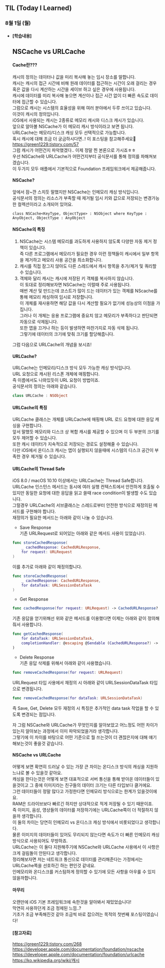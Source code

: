 ## TIL (Today I Learned)

### 8월 1일 (월)   

- #### [학습내용] 
  ## NSCache vs URLCache  
  #### Cache란???        
  캐시의 정의는 데이터나 값을 미리 복사해 놓는 임시 장소를 말합니다.  
  캐시는 캐시의 접근 시간에 비해 원래 데이터를 접근하는 시간이 오래 걸리는 경우 혹은 값을 다시 계산하는 시간을 세이브 하고 싶은 경우에 사용됩니다.   
  캐시에 데이터를 미리 복사해 놓으면 계산이나 접근 시간 없이 더 빠른 속도로 데이터에 접근할 수 있습니다.   
  그럼으로 캐시는 시스템의 효율성을 위해 여러 분야에서 두루 쓰이고 있습니다.   
  이것이 캐시의 정의입니다.   
  iOS에서 사용되는 캐시는 2종류로 메모리 캐시와 디스크 캐시가 있습니다.   
  앞으로 알아볼 NSCache가 이 메모리 캐시 방식이라고 보면 됩니다.    
  URLCache는 메모리/디스크 캐싱 모두 선택적으로 가능합니다.   
  혹시 캐시에 대해 조금 더 궁금하시다면..! 이 포스팅을 참고해주세요🙌   
  https://green1229.tistory.com/57   
  그럼 캐시가 어떤건지 파악했겠다.. 이제 정말 찐 본론으로 가시죠ㅎㅎ   
  우선 NSCache와 URLCache가 어떤건지부터 공식문서를 통해 정의를 파해쳐보겠습니다.   
  이 두가지 모두 애플에서 기본적으로 Foundation 프레임워크에서 제공해줍니다.  

  #### NSCache?   

  앞에서 잠~깐 스치듯 말했지만 NSCache는 인메모리 캐싱 방식입니다.   
  공식문서의 정의는 리소스가 부족할 때 제거될 임시 키와 값으로 저장되는 변경가능한 컬렉션이라고 소개되어 있어요.   
  ```swfit
  class NSCache<KeyType, ObjectType> : NSObject where KeyType : AnyObject, ObjectType : AnyObject
  ```


  #### NSCache의 특징   

   1. NSCache는 시스템 메모리를 과도하게 사용하지 않도록 다양한 자동 제거 정책이 있습니다.   
      즉 다른 프로그램에서 메모리가 필요한 경우 이런 정책들이 캐시에서 일부 항목을 제거하고 메모리 사용 공간을 최소화합니다.   
   2. 캐시를 직접 잠그지 않아도 다른 스레드에서 캐시 항목을 추가/제거 및 쿼리할 수 있습니다.   
   3. 객체와 달리 캐시는 캐시에 저장된 키 객체를 복사하지 않습니다.   
    이 토대로 정리해보자면 NSCache는 이럴때 주로 사용됩니다.   
    매번 계산 및 만드는데 코스트가 많이 드는 데이터가 있는 객체를 NScache를 통해 메모리 캐싱하여 임시로 저장합니다.   
    이 개체를 재사용하면 해당 값을 다시 계산할 필요가 없기에 성능상의 이점을 가집니다.   
    그러나 이 개체는 응용 프로그램에 중요치 않고 메모리가 부족하다고 판단되면 자동으로 삭제됩니다.   
    또한 앱을 끄거나 하는 등이 발생하면 마찬가지로 자동 삭제 됩니다.   
    그렇기에 데이터의 크기에 맞춰 크기를 할당해줍니다.   

  그럼 다음으로 URLCache의 개념을 보시죠!   

  #### URLCache?   

  URLCache는 인메모리/디스크 방식 모두 가능한 캐싱 방식입니다.   
  URL 요청으로 캐시된 리스폰 개체에 매핑합니다.   
  즉 이름에서도 나와있듯이 URL 요청이 방법이죠.   
  공식문서의 정의는 아래와 같습니다.   
  ```swift
  class URLCache : NSObject
  ```

  #### URLCache의 특징   

  URLCache 클래스는 개체를 URLCache에 매핑해 URL 로드 요청에 대한 응답 캐싱을 구현합니다.   
  앞서 말했듯 메모리와 디스크 상 복합 캐시를 제공할 수 있으며 이 두 부분의 크기를 모두 제어할 수 있습니다.   
  또한 캐시 데이터가 지속적으로 저장되는 경로도 설정해줄 수 있습니다.   
  다만 iOS에서 온디스크 캐시는 앱이 실행되지 않을때에 시스템의 디스크 공간이 부족한 경우 제거될 수 있습니다.   

  #### URLCache의 Thread Safe   

  iOS 8.0 / macOS 10.10 이상에서는 URLCache는 Thread Safe합니다.   
  URLCache 인스턴스 메서드는 동시에 여러 실행 컨텍스트에서 안전하게 호출될 수 있지만 동일한 요청에 대한 응답을 읽고 쓸때 race condition이 발생할 수도 있습니다.   
  그럴경우 URLCache의 서브클래스는 스레드로부터 안전한 방식으로 재정의된 메서드를 구현해야 합니다.   
  재정의가 필요한 메서드는 아래와 같이 나눌 수 있습니다.   

  - Save Response   
    기존 URLRequest로 되어있는 아래와 같은 메서드 사용이 있었습니다.   
  ```swift
  func storeCachedResponse(
      _ cachedResponse: CachedURLResponse,
      for request: URLRequest
  )
  ```
  이를 추가로 아래와 같이 재정의합니다.   
  ```swift
  func storeCachedResponse(
      _ cachedResponse: CachedURLResponse,
      for dataTask: URLSessionDataTask
  )
  ```
  - Get Response   
  ```swift
  func cachedResponse(for request: URLRequest) -> CachedURLResponse?
  ```
  기존 응답을 얻기위해선 위와 같은 메서드를 이용했다면 이제는 아래와 같이 정의해줘서 사용합니다.   
  ```swift
  func getCachedResponse(
      for dataTask: URLSessionDataTask,
      completionHandler: @escaping @Sendable (CachedURLResponse?) -> Void
  )
  ```
  - Delete Response   
    기존 응답 삭제를 위해서 아래와 같이 사용했습니다.   
  ```swift
  func removeCachedResponse(for request: URLRequest)
  ```
  URLRequest 타입 사용에서 재정의 시 아래와 같이 URLSessionDataTask 타입으로 변경됩니다.   
  ```swift
  func removeCachedResponse(for dataTask: URLSessionDataTask)
  ```
  즉 Save, Get, Delete 모두 재정의 시 특징은 추가적인 data task 작업을 할 수 있도록 변경되는 점입니다.  

  자 그럼 NSCache와 URLCache가 무엇인지를 알아보았고 어느정도 어떤 차이가 있는지 알아보는 과정에서 이미 파악되었을거라 생각합니다.   
  그렇기에 이 차이를 바탕으로 어떤 기준으로 뭘 쓰는것이 더 괜찮은지에 대해 얘기해보는것이 좋을것 같습니다.    

  #### NSCache vs URLCache   

  어떻게 보면 확연히 드러날 수 있는 가장 큰 차이는 온디스크 방식의 캐싱을 지원하느냐로 볼 수 있을것 같아요.   
  캐싱을 한다는것은 어떻게 보면 대표적으로 서버 통신을 통해 받아온 데이터들이 있을것이고 그 중에 이미지라는 친구들의 데이터 크기는 다른 타입보다 클거에요.   
  그런 데이터들이 정말 많다고 가정한다면 인메모리 방식으로는 한계가 있을것이에요.   
  RAM은 드라이브보다 빠르긴 하지만 상대적으로 적게 저장될 수 있기 때문이죠.   
  즉 이미지, 음성, 영상들의 데이터를 저장하기에는 URLCache쪽이 더 적절하지 않을까 생각합니다.   
  이 둘의 차이는 당연히 인메모리 vs 온디스크 캐싱 방식에서 비롯되었다고 생각합니다.   
  물론 이미지의 데이터들이 있어도 무리되지 않는다면 속도가 더 빠른 인메모리 캐싱 방식으로 사용되어도 무방하죠.   
  URLCache는 이 둘다 지원해주기에 NSCache와 URLCache 사용에서 이 사항은 크게 걸림돌이 안된다고 생각합니다.   
  정리해보자면 저는 네트워크 통신으로 데이터를 관리해준다는 가정에서는 URLCache쪽을 선호하긴 하는 편인것 같네요.   
  인메모리와 온디스크를 커스텀하게 정의할 수 있기에 모든 사항을 아우룰 수 있지 않을까합니다.   

  #### 마무리   

  오랜만에 iOS 기본 프레임워크에 속한것을 알아봐서 재밌었습니다!   
  막연히 사용하던게 조금 정제된 느낌..?   
  기초가 조금 부족해진것 같아 조금씩 바로 잡으려는 목적의 첫번째 포스팅이였습니다!   


  #### [참고자료]   
  https://green1229.tistory.com/268   
  https://developer.apple.com/documentation/foundation/nscache   
  https://developer.apple.com/documentation/foundation/urlcache   
  https://ko.wikipedia.org/wiki/캐시   
